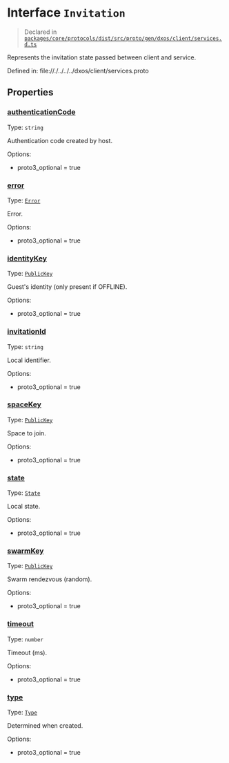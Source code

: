 # Interface `Invitation`
> Declared in [`packages/core/protocols/dist/src/proto/gen/dxos/client/services.d.ts`]()

Represents the invitation state passed between client and service.

Defined in:
   file://./../../../dxos/client/services.proto
## Properties
### [authenticationCode]()
Type: <code>string</code>

Authentication code created by host.

Options:
  - proto3_optional = true
### [error]()
Type: <code>[Error](/api/@dxos/react-client/enums#Error)</code>

Error.

Options:
  - proto3_optional = true
### [identityKey]()
Type: <code>[PublicKey](/api/@dxos/react-client/classes/PublicKey)</code>

Guest's identity (only present if OFFLINE).

Options:
  - proto3_optional = true
### [invitationId]()
Type: <code>string</code>

Local identifier.

Options:
  - proto3_optional = true
### [spaceKey]()
Type: <code>[PublicKey](/api/@dxos/react-client/classes/PublicKey)</code>

Space to join.

Options:
  - proto3_optional = true
### [state]()
Type: <code>[State](/api/@dxos/react-client/enums#State)</code>

Local state.

Options:
  - proto3_optional = true
### [swarmKey]()
Type: <code>[PublicKey](/api/@dxos/react-client/classes/PublicKey)</code>

Swarm rendezvous (random).

Options:
  - proto3_optional = true
### [timeout]()
Type: <code>number</code>

Timeout (ms).

Options:
  - proto3_optional = true
### [type]()
Type: <code>[Type](/api/@dxos/react-client/enums#Type)</code>

Determined when created.

Options:
  - proto3_optional = true